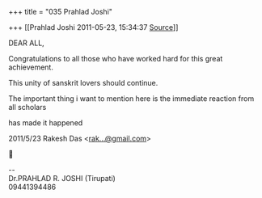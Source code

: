 +++
title = "035 Prahlad Joshi"

+++
[[Prahlad Joshi	2011-05-23, 15:34:37 [Source](https://groups.google.com/g/bvparishat/c/xw9RIghQPcU)]]



DEAR ALL,



 Congratulations to all those who have worked hard for this great achievement.



This unity of sanskrit lovers should continue.



The important thing i want to mention here is the immediate reaction from all scholars



has made it happened  
  

2011/5/23 Rakesh Das \<[rak...@gmail.com]()\>  



  
  
  
--  
Dr.PRAHLAD R. JOSHI (Tirupati)  
09441394486  
  
  

